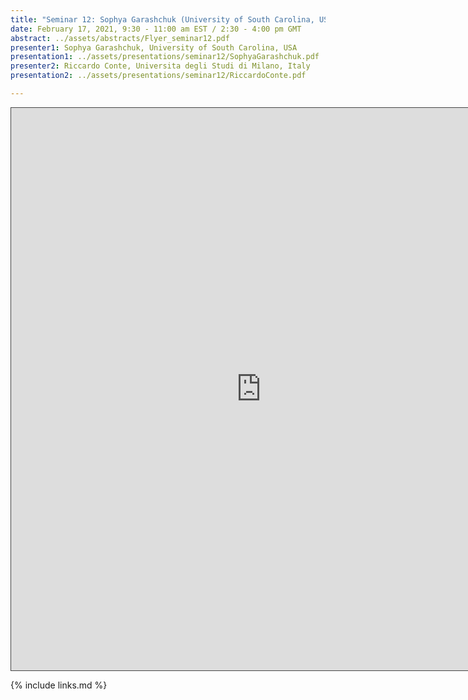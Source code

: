 ```yaml
---
title: "Seminar 12: Sophya Garashchuk (University of South Carolina, USA) and Riccardo Conte (Universita degli Studi di Milano, Italy)"
date: February 17, 2021, 9:30 - 11:00 am EST / 2:30 - 4:00 pm GMT
abstract: ../assets/abstracts/Flyer_seminar12.pdf
presenter1: Sophya Garashchuk, University of South Carolina, USA
presentation1: ../assets/presentations/seminar12/SophyaGarashchuk.pdf
presenter2: Riccardo Conte, Universita degli Studi di Milano, Italy
presentation2: ../assets/presentations/seminar12/RiccardoConte.pdf

---
```



<iframe src="https://ub.hosted.panopto.com/Panopto/Pages/Embed.aspx?id=00eecf69-e6d1-4a51-a27f-acd2011e2afd
&autoplay=false&offerviewer=true&showtitle=true&showbrand=false&start=0&interactivity=all" height="900" width="800"
 style="border: 1px solid #464646;" allowfullscreen allow="autoplay"></iframe>

{% include links.md %}

